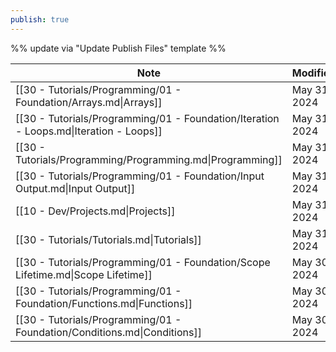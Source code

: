```yaml
---
publish: true
---
```

%% update via "Update Publish Files" template %% 

| Note                                                                                   | Modified     |
| -------------------------------------------------------------------------------------- | ------------ |
| [[30 - Tutorials/Programming/01 - Foundation/Arrays.md\|Arrays]]                       | May 31, 2024 |
| [[30 - Tutorials/Programming/01 - Foundation/Iteration - Loops.md\|Iteration - Loops]] | May 31, 2024 |
| [[30 - Tutorials/Programming/Programming.md\|Programming]]                             | May 31, 2024 |
| [[30 - Tutorials/Programming/01 - Foundation/Input Output.md\|Input Output]]           | May 31, 2024 |
| [[10 - Dev/Projects.md\|Projects]]                                                     | May 31, 2024 |
| [[30 - Tutorials/Tutorials.md\|Tutorials]]                                             | May 31, 2024 |
| [[30 - Tutorials/Programming/01 - Foundation/Scope Lifetime.md\|Scope Lifetime]]       | May 30, 2024 |
| [[30 - Tutorials/Programming/01 - Foundation/Functions.md\|Functions]]                 | May 30, 2024 |
| [[30 - Tutorials/Programming/01 - Foundation/Conditions.md\|Conditions]]               | May 30, 2024 |
